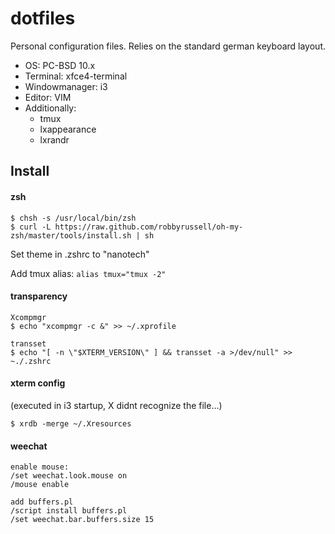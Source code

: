 # dotfiles

Personal configuration files. Relies on the standard german keyboard layout.

- OS: PC-BSD 10.x
- Terminal: xfce4-terminal
- Windowmanager: i3
- Editor: VIM
- Additionally:
  - tmux
  - lxappearance
  - lxrandr

## Install

#### zsh

```shell
$ chsh -s /usr/local/bin/zsh
$ curl -L https://raw.github.com/robbyrussell/oh-my-zsh/master/tools/install.sh | sh
```

Set theme in .zshrc to "nanotech"

Add tmux alias: `alias tmux="tmux -2"`

#### transparency

```shell
Xcompmgr
$ echo "xcompmgr -c &" >> ~/.xprofile

transset
$ echo "[ -n \"$XTERM_VERSION\" ] && transset -a >/dev/null" >> ~./.zshrc
```

#### xterm config

(executed in i3 startup, X didnt recognize the file...)

```shell
$ xrdb -merge ~/.Xresources
```

#### weechat

```
enable mouse:
/set weechat.look.mouse on
/mouse enable

add buffers.pl
/script install buffers.pl
/set weechat.bar.buffers.size 15
```
